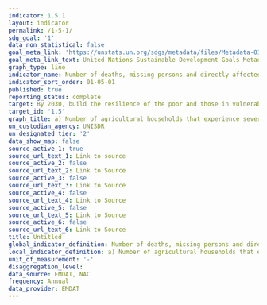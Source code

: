 ```yaml
---
indicator: 1.5.1
layout: indicator
permalink: /1-5-1/
sdg_goal: '1'
data_non_statistical: false
goal_meta_link: 'https://unstats.un.org/sdgs/metadata/files/Metadata-01-05-01.pdf'
goal_meta_link_text: United Nations Sustainable Development Goals Metadata
graph_type: line
indicator_name: Number of deaths, missing persons and directly affected persons attributed to disasters per 100,000 population
indicator_sort_order: 01-05-01
published: true
reporting_status: complete
target: By 2030, build the resilience of the poor and those in vulnerable situations and reduce their exposure and vulnerability to climate-related extreme events and other economic, social and environmental shocks and disasters
target_id: '1.5'
graph_title: a) Number of agricultural households that experience severe natural disaster in the past 12 months. 1) floods 2) drought; b) Affected persons (3 preceding years)
un_custodian_agency: UNISDR
un_designated_tier: '2'
data_show_map: false
source_active_1: true
source_url_text_1: Link to source
source_active_2: false
source_url_text_2: Link to Source
source_active_3: false
source_url_text_3: Link to Source
source_active_4: false
source_url_text_4: Link to Source
source_active_5: false
source_url_text_5: Link to Source
source_active_6: false
source_url_text_6: Link to Source
title: Untitled
global_indicator_definition: Number of deaths, missing persons and directly affected persons attributed to disasters per 100,000 population
local_indicator_definition: a) Number of agricultural households that experience severe natural disaster in the past 12 months. 1) floods 2) drought; b) Affected persons (3 preceding years)
unit_of_measurement: '-'
disaggregation_level: 
data_source: EMDAT, NAC
frequency: Annual
data_provider: EMDAT
---
```

